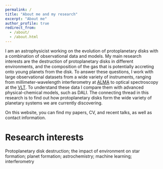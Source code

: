 ```yaml
---
permalink: /
title: "About me and my research"
excerpt: "About me"
author_profile: true
redirect_from: 
  - /about/
  - /about.html
---
```


I am an astrophysicist working on the evolution of protoplanetary disks with a combination of observational data and models. My main research interests are the destruction of protoplanetary disks in different environments, and the composition of the gas that is potentially accreting onto young planets from the disk. To answer these questions, I work with large observational datasets from a wide variety of instruments, ranging from millimeter-wavelength interferometry at [ALMA](https://almascience.eso.org/) to optical spectroscopy at the [VLT](https://www.eso.org/sci/facilities/paranal/telescopes/ut.html). To understand these data I compare them with advanced physical-chemical models, such as DALI. The connecting thread in this research is to find out how protoplanetary disks form the wide variety of planetary systems we are currently discovering.

On this website, you can find my papers, CV, and recent talks, as well as contact information.

Research interests
======
Protoplanetary disk destruction; the impact of environment on star formation; planet formation; astrochemistry; machine learning; interferometry
